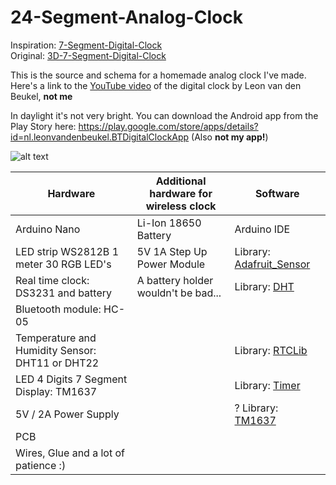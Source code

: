 # 24-Segment-Analog-Clock

Inspiration: [7-Segment-Digital-Clock](https://github.com/leonvandenbeukel/7-Segment-Digital-Clock)<br>
Original: [3D-7-Segment-Digital-Clock](https://github.com/leonvandenbeukel/3D-7-Segment-Digital-Clock)

This is the source and schema for a homemade analog clock I've made. Here's a link to the [YouTube video](https://www.youtube.com/watch?v=1aNHF5tcTpw) of the digital clock by Leon van den Beukel, __not me__

In daylight it's not very bright.
You can download the Android app from the Play Story here: https://play.google.com/store/apps/details?id=nl.leonvandenbeukel.BTDigitalClockApp (Also __not my app!__)


![alt text](https://github.com/Schn33W0lf/24-Segment-Analog-Clock/blob/master/Schema.png)

| Hardware                              		      | Additional hardware for wireless clock | Software      |
| -------------                          	        | -------------                          | ------------- |
| Arduino Nano                           			    | Li-Ion 18650 Battery                   | Arduino IDE   |
| LED strip WS2812B 1 meter 30 RGB LED's		 	    | 5V 1A Step Up Power Module             | Library: [Adafruit_Sensor](https://github.com/adafruit/Adafruit_Sensor) |
| Real time clock: DS3231 and battery          		| A battery holder wouldn't be bad...    | Library: [DHT](https://github.com/adafruit/DHT-sensor-library)          |
| Bluetooth module: HC-05                 			  |                                        |                                        | Library: [FastLED](https://github.com/FastLED/FastLED)                  |
| Temperature and Humidity Sensor: DHT11 or DHT22 |                                        | Library: [RTCLib](https://github.com/adafruit/RTClib)                   |
| LED 4 Digits 7 Segment Display: TM1637          |                                        | Library: [Timer](https://github.com/JChristensen/Timer)                 |
| 5V / 2A  Power Supply								            |                                        | ? Library: [TM1637](#) |
| PCB                                    			    |                                        | |
| Wires, Glue and a lot of patience :)       	    |                                        | |

